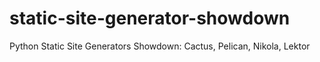 # static-site-generator-showdown
Python Static Site Generators Showdown: Cactus, Pelican, Nikola, Lektor
